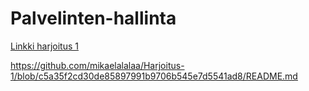 # Palvelinten-hallinta

[Linkki harjoitus 1](https://github.com/mikaelalalaa/Harjoitus-1/blob/c5a35f2cd30de85897991b9706b545e7d5541ad8/README.md)

https://github.com/mikaelalalaa/Harjoitus-1/blob/c5a35f2cd30de85897991b9706b545e7d5541ad8/README.md

